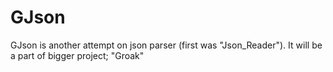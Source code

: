# GJson
GJson is another attempt on json parser (first was "Json_Reader"). It will be a part of bigger project; "Groak"
